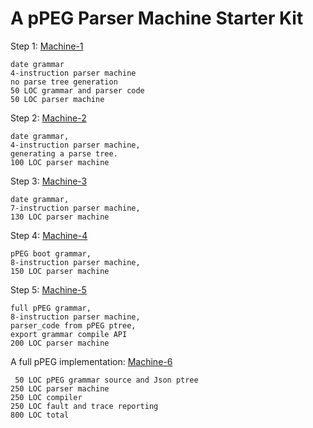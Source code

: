 #   A pPEG Parser Machine Starter Kit



Step 1:     [Machine-1]

    date grammar
    4-instruction parser machine
    no parse tree generation
    50 LOC grammar and parser code
    50 LOC parser machine

Step 2:     [Machine-2]

    date grammar, 
    4-instruction parser machine,
    generating a parse tree.
    100 LOC parser machine

Step 3:     [Machine-3]

    date grammar, 
    7-instruction parser machine,
    130 LOC parser machine

Step 4:     [Machine-4]

    pPEG boot grammar, 
    8-instruction parser machine,
    150 LOC parser machine

Step 5:     [Machine-5]

    full pPEG grammar, 
    8-instruction parser machine,
    parser_code from pPEG ptree,
    export grammar compile API
    200 LOC parser machine        

A full pPEG implementation:     [Machine-6]

     50 LOC pPEG grammar source and Json ptree
    250 LOC parser machine
    250 LOC compiler
    250 LOC fault and trace reporting
    800 LOC total

[Machine-1]: https://github.com/pcanz/pPEG.js/blob/master/StarterKit/machine-1.js
[Machine-2]: https://github.com/pcanz/pPEG.js/blob/master/StarterKit/machine-2.js
[Machine-3]: https://github.com/pcanz/pPEG.js/blob/master/StarterKit/machine-3.js
[Machine-4]: https://github.com/pcanz/pPEG.js/blob/master/StarterKit/machine-4.js
[Machine-5]: https://github.com/pcanz/pPEG.js/blob/master/StarterKit/machine-5.js
[Machine-6]: https://github.com/pcanz/pPEG.js/blob/master/pPEG.js